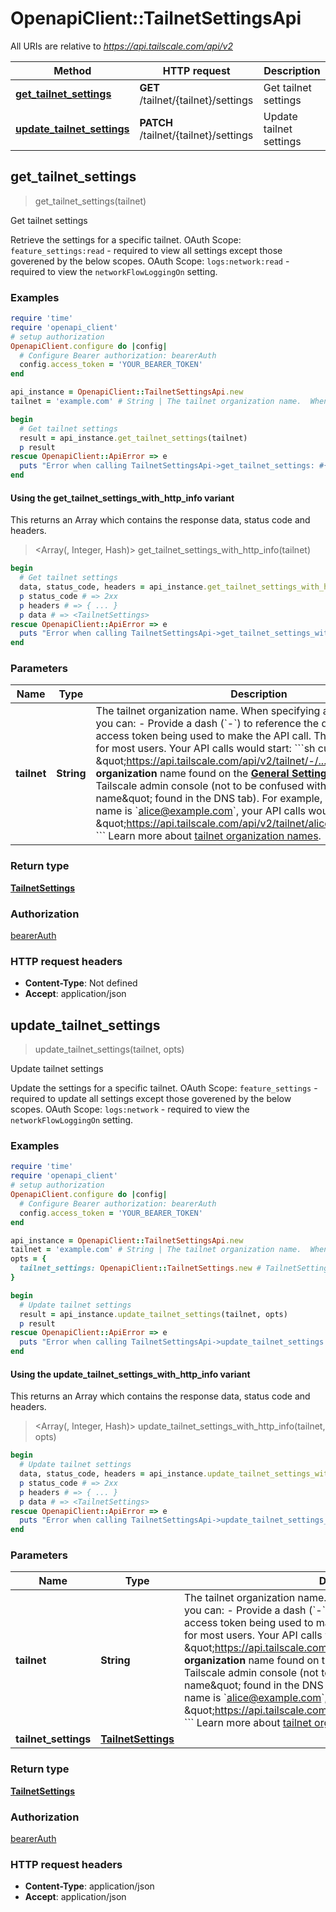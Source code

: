# OpenapiClient::TailnetSettingsApi

All URIs are relative to *https://api.tailscale.com/api/v2*

| Method | HTTP request | Description |
| ------ | ------------ | ----------- |
| [**get_tailnet_settings**](TailnetSettingsApi.md#get_tailnet_settings) | **GET** /tailnet/{tailnet}/settings | Get tailnet settings |
| [**update_tailnet_settings**](TailnetSettingsApi.md#update_tailnet_settings) | **PATCH** /tailnet/{tailnet}/settings | Update tailnet settings |


## get_tailnet_settings

> <TailnetSettings> get_tailnet_settings(tailnet)

Get tailnet settings

Retrieve the settings for a specific tailnet.  OAuth Scope: `feature_settings:read` - required to view all settings except those goverened by the below scopes.  OAuth Scope: `logs:network:read` - required to view the `networkFlowLoggingOn` setting. 

### Examples

```ruby
require 'time'
require 'openapi_client'
# setup authorization
OpenapiClient.configure do |config|
  # Configure Bearer authorization: bearerAuth
  config.access_token = 'YOUR_BEARER_TOKEN'
end

api_instance = OpenapiClient::TailnetSettingsApi.new
tailnet = 'example.com' # String | The tailnet organization name.  When specifying a tailnet in the API, you can:  - Provide a dash (`-`) to reference the default tailnet of the access token being used to make the API call.   This is the best option for most users.   Your API calls would start:    ```sh   curl \"https://api.tailscale.com/api/v2/tailnet/-/...\"   ```  - Provide the **organization** name found on the **[General Settings](https://login.tailscale.com/admin/settings/general)**   page of the Tailscale admin console (not to be confused with the \"tailnet name\" found in the DNS tab).    For example, if your organization name is `alice@example.com`, your API calls would start:    ```sh   curl \"https://api.tailscale.com/api/v2/tailnet/alice@example.com/...\"   ```    Learn more about [tailnet organization names](https://tailscale.com/kb/1217/tailnet-name#organization-name). 

begin
  # Get tailnet settings
  result = api_instance.get_tailnet_settings(tailnet)
  p result
rescue OpenapiClient::ApiError => e
  puts "Error when calling TailnetSettingsApi->get_tailnet_settings: #{e}"
end
```

#### Using the get_tailnet_settings_with_http_info variant

This returns an Array which contains the response data, status code and headers.

> <Array(<TailnetSettings>, Integer, Hash)> get_tailnet_settings_with_http_info(tailnet)

```ruby
begin
  # Get tailnet settings
  data, status_code, headers = api_instance.get_tailnet_settings_with_http_info(tailnet)
  p status_code # => 2xx
  p headers # => { ... }
  p data # => <TailnetSettings>
rescue OpenapiClient::ApiError => e
  puts "Error when calling TailnetSettingsApi->get_tailnet_settings_with_http_info: #{e}"
end
```

### Parameters

| Name | Type | Description | Notes |
| ---- | ---- | ----------- | ----- |
| **tailnet** | **String** | The tailnet organization name.  When specifying a tailnet in the API, you can:  - Provide a dash (&#x60;-&#x60;) to reference the default tailnet of the access token being used to make the API call.   This is the best option for most users.   Your API calls would start:    &#x60;&#x60;&#x60;sh   curl \&quot;https://api.tailscale.com/api/v2/tailnet/-/...\&quot;   &#x60;&#x60;&#x60;  - Provide the **organization** name found on the **[General Settings](https://login.tailscale.com/admin/settings/general)**   page of the Tailscale admin console (not to be confused with the \&quot;tailnet name\&quot; found in the DNS tab).    For example, if your organization name is &#x60;alice@example.com&#x60;, your API calls would start:    &#x60;&#x60;&#x60;sh   curl \&quot;https://api.tailscale.com/api/v2/tailnet/alice@example.com/...\&quot;   &#x60;&#x60;&#x60;    Learn more about [tailnet organization names](https://tailscale.com/kb/1217/tailnet-name#organization-name).  |  |

### Return type

[**TailnetSettings**](TailnetSettings.md)

### Authorization

[bearerAuth](../README.md#bearerAuth)

### HTTP request headers

- **Content-Type**: Not defined
- **Accept**: application/json


## update_tailnet_settings

> <TailnetSettings> update_tailnet_settings(tailnet, opts)

Update tailnet settings

Update the settings for a specific tailnet.  OAuth Scope: `feature_settings` - required to update all settings except those goverened by the below scopes.  OAuth Scope: `logs:network` - required to view the `networkFlowLoggingOn` setting. 

### Examples

```ruby
require 'time'
require 'openapi_client'
# setup authorization
OpenapiClient.configure do |config|
  # Configure Bearer authorization: bearerAuth
  config.access_token = 'YOUR_BEARER_TOKEN'
end

api_instance = OpenapiClient::TailnetSettingsApi.new
tailnet = 'example.com' # String | The tailnet organization name.  When specifying a tailnet in the API, you can:  - Provide a dash (`-`) to reference the default tailnet of the access token being used to make the API call.   This is the best option for most users.   Your API calls would start:    ```sh   curl \"https://api.tailscale.com/api/v2/tailnet/-/...\"   ```  - Provide the **organization** name found on the **[General Settings](https://login.tailscale.com/admin/settings/general)**   page of the Tailscale admin console (not to be confused with the \"tailnet name\" found in the DNS tab).    For example, if your organization name is `alice@example.com`, your API calls would start:    ```sh   curl \"https://api.tailscale.com/api/v2/tailnet/alice@example.com/...\"   ```    Learn more about [tailnet organization names](https://tailscale.com/kb/1217/tailnet-name#organization-name). 
opts = {
  tailnet_settings: OpenapiClient::TailnetSettings.new # TailnetSettings | 
}

begin
  # Update tailnet settings
  result = api_instance.update_tailnet_settings(tailnet, opts)
  p result
rescue OpenapiClient::ApiError => e
  puts "Error when calling TailnetSettingsApi->update_tailnet_settings: #{e}"
end
```

#### Using the update_tailnet_settings_with_http_info variant

This returns an Array which contains the response data, status code and headers.

> <Array(<TailnetSettings>, Integer, Hash)> update_tailnet_settings_with_http_info(tailnet, opts)

```ruby
begin
  # Update tailnet settings
  data, status_code, headers = api_instance.update_tailnet_settings_with_http_info(tailnet, opts)
  p status_code # => 2xx
  p headers # => { ... }
  p data # => <TailnetSettings>
rescue OpenapiClient::ApiError => e
  puts "Error when calling TailnetSettingsApi->update_tailnet_settings_with_http_info: #{e}"
end
```

### Parameters

| Name | Type | Description | Notes |
| ---- | ---- | ----------- | ----- |
| **tailnet** | **String** | The tailnet organization name.  When specifying a tailnet in the API, you can:  - Provide a dash (&#x60;-&#x60;) to reference the default tailnet of the access token being used to make the API call.   This is the best option for most users.   Your API calls would start:    &#x60;&#x60;&#x60;sh   curl \&quot;https://api.tailscale.com/api/v2/tailnet/-/...\&quot;   &#x60;&#x60;&#x60;  - Provide the **organization** name found on the **[General Settings](https://login.tailscale.com/admin/settings/general)**   page of the Tailscale admin console (not to be confused with the \&quot;tailnet name\&quot; found in the DNS tab).    For example, if your organization name is &#x60;alice@example.com&#x60;, your API calls would start:    &#x60;&#x60;&#x60;sh   curl \&quot;https://api.tailscale.com/api/v2/tailnet/alice@example.com/...\&quot;   &#x60;&#x60;&#x60;    Learn more about [tailnet organization names](https://tailscale.com/kb/1217/tailnet-name#organization-name).  |  |
| **tailnet_settings** | [**TailnetSettings**](TailnetSettings.md) |  | [optional] |

### Return type

[**TailnetSettings**](TailnetSettings.md)

### Authorization

[bearerAuth](../README.md#bearerAuth)

### HTTP request headers

- **Content-Type**: application/json
- **Accept**: application/json

